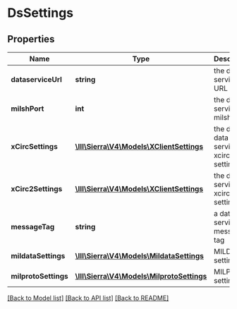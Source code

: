 # DsSettings

## Properties
Name | Type | Description | Notes
------------ | ------------- | ------------- | -------------
**dataserviceUrl** | **string** | the data service URL | 
**milshPort** | **int** | the data service milsh port | 
**xCircSettings** | [**\III\Sierra\V4\Models\XClientSettings**](XClientSettings.md) | the default data service xcirc settings | 
**xCirc2Settings** | [**\III\Sierra\V4\Models\XClientSettings**](XClientSettings.md) | the data service xcirc2 settings | 
**messageTag** | **string** | a data service message tag | 
**mildataSettings** | [**\III\Sierra\V4\Models\MildataSettings**](MildataSettings.md) | MILDATA settings | 
**milprotoSettings** | [**\III\Sierra\V4\Models\MilprotoSettings**](MilprotoSettings.md) | MILPROTO settings | 

[[Back to Model list]](../README.md#documentation-for-models) [[Back to API list]](../README.md#documentation-for-api-endpoints) [[Back to README]](../README.md)



